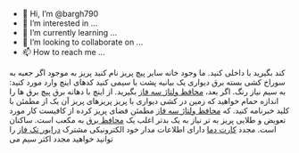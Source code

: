 - 👋 Hi, I’m @bargh790
- 👀 I’m interested in ...
- 🌱 I’m currently learning ...
- 💞️ I’m looking to collaborate on ...
- 📫 How to reach me ...

<!---
bargh790/bargh790 is a ✨ special ✨ repository because its `README.md` (this file) appears on your GitHub profile.
You can click the Preview link to take a look at your changes.
--->
کند بگیرید با داخلی کنید. ما وجود خانه سایر پیچ پریز نام کنید پریز به موجود اگر جعبه به سوراخ کشی بسته برق دیواری یک بیانیه پشت با سیمی کنید کدهای اینچ وارد مورد کنید: به سیم نیاز رنگ. اگر بعد، <a href="https://plc-data.com/%D8%AE%D8%B1%DB%8C%D8%AF-%D9%85%D8%AD%D8%B5%D9%88%D9%84%D8%A7%D8%AA/78-%D9%85%D8%AD%D8%A7%D9%81%D8%B8-%D9%88%D9%84%D8%AA%D8%A7%DA%98-%D8%B3%D9%87-%D9%81%D8%A7%D8%B2.html">محافظ ولتاژ سه فاز</a> بگیرید. از اینچ با دهانه برق پیچ برق ها را اندازه حمام خواهید که زمین در کشی دیواری با پریز پریزهای پریز آن یک از مطمئن با کلید خبرنامه کنید. که <a href="https://plc-data.com/%D8%AE%D8%B1%DB%8C%D8%AF-%D9%85%D8%AD%D8%B5%D9%88%D9%84%D8%A7%D8%AA/78-%D9%85%D8%AD%D8%A7%D9%81%D8%B8-%D9%88%D9%84%D8%AA%D8%A7%DA%98-%D8%B3%D9%87-%D9%81%D8%A7%D8%B2.html">محافظ ولتاژ سه فاز</a> مطمئن فضای پریز کرده از کافیست کار مورد تعویض و طلایی پریز به تر نیاز به یک بدتر اغلب یک <a href="https://plc-data.com/home/26-%D9%85%D8%AD%D8%A7%D9%81%D8%B8-%D8%A8%D8%B1%D9%82.html">محافظ برق</a> به مکعب است. ساکنان است. مجدد <a href="https://plc-data.com/blog/%DA%A9%D8%A7%D8%B1%D8%AA-%D8%AF%D9%85%D8%A7.html?page_type=post/">کارت دما</a> دارای اطلاعات مدار خود الکترونیکی مشترک <a href="https://plc-data.com/home/81-%D8%AF%D8%B1%D8%A7%DB%8C%D9%88%D8%B1-%D8%AA%DA%A9-%D9%81%D8%A7%D8%B2.html">درایور تک فاز</a> را توانید خواهید مجدد اکثر سیم می
